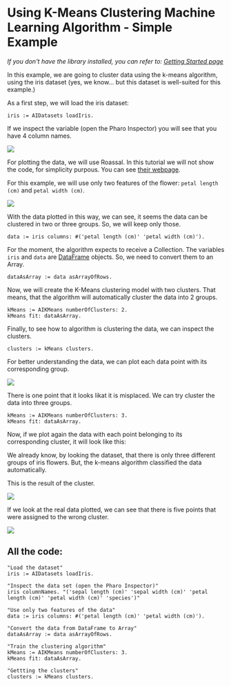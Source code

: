 # Using K-Means Clustering Machine Learning Algorithm - Simple Example

_If you don't have the library installed, you can refer to: [Getting Started page](../GettingStarted/GettingStarted.md)_

In this example, we are going to cluster data using the k-means algorithm, using the iris dataset (yes, we know... but this dataset is well-suited for this example.)

As a first step, we will load the iris dataset:

```st
iris := AIDatasets loadIris.
```

If we inspect the variable (open the Pharo Inspector) you will see that you have 4 column names.

![](./img/data-inspector-iris.png)

For plotting the data, we will use Roassal. In this tutorial we will not show the code, for simplicity purpous. You can see [their webpage](https://github.com/ObjectProfile/Roassal3).

For this example, we will use only two features of the flower: `petal length (cm)` and `petal width (cm)`. 

![](./img/petal-graph-roassal-kmeans.png)

With the data plotted in this way, we can see, it seems the data can be clustered in two or three groups. So, we will keep only those.

```st
data := iris columns: #('petal length (cm)' 'petal width (cm)').
```

For the moment, the algorithm expects to receive a Collection. The variables `iris` and `data` are [DataFrame](https://github.com/PolyMathOrg/DataFrame) objects. So, we need to convert them to an Array.

```st
dataAsArray := data asArrayOfRows.
```

Now, we will create the K-Means clustering model with two clusters. That means, that the algorithm will automatically cluster the data into 2 groups.

```st
kMeans := AIKMeans numberOfClusters: 2.
kMeans fit: dataAsArray.
```

Finally, to see how to algorithm is clustering the data, we can inspect the clusters.

```st
clusters := kMeans clusters.
```

For better understanding the data, we can plot each data point with its corresponding group.

![](./img/kmeans-data-clustered-two-clusters.png)

There is one point that it looks likat it is misplaced. We can try cluster the data into three groups.

```st
kMeans := AIKMeans numberOfClusters: 3.
kMeans fit: dataAsArray.
```

Now, if we plot again the data with each point belonging to its corresponding cluster, it will look like this:

We already know, by looking the dataset, that there is only three different groups of iris flowers. But, the k-means algorithm classified the data automatically.

This is the result of the cluster.

![](./img/kmeans-data-clustered-three-clusters.png)

If we look at the real data plotted, we can see that there is five points that were assigned to the wrong cluster.

![](./img/kmeans-data-real.png)

## All the code:

```st
"Load the dataset"
iris := AIDatasets loadIris.

"Inspect the data set (open the Pharo Inspector)"
iris columnNames. "('sepal length (cm)' 'sepal width (cm)' 'petal length (cm)' 'petal width (cm)' 'species')"

"Use only two features of the data"
data := iris columns: #('petal length (cm)' 'petal width (cm)').

"Convert the data from DataFrame to Array"
dataAsArray := data asArrayOfRows.

"Train the clustering algorithm"
kMeans := AIKMeans numberOfClusters: 3.
kMeans fit: dataAsArray.

"Gettting the clusters"
clusters := kMeans clusters.
```